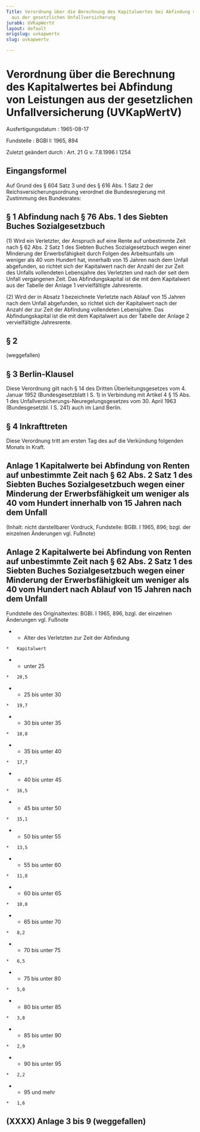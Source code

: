 ```yaml
---
Title: Verordnung über die Berechnung des Kapitalwertes bei Abfindung von Leistungen
  aus der gesetzlichen Unfallversicherung
jurabk: UVKapWertV
layout: default
origslug: uvkapwertv
slug: uvkapwertv

---
```


# Verordnung über die Berechnung des Kapitalwertes bei Abfindung von Leistungen aus der gesetzlichen Unfallversicherung (UVKapWertV)

Ausfertigungsdatum
:   1965-08-17

Fundstelle
:   BGBl I: 1965, 894

Zuletzt geändert durch
:   Art. 21 G v. 7.8.1996 I 1254


## Eingangsformel

Auf Grund des § 604 Satz 3 und des § 616 Abs. 1 Satz 2 der Reichsversicherungsordnung verordnet die Bundesregierung mit Zustimmung des Bundesrates:


## § 1 Abfindung nach § 76 Abs. 1 des Siebten Buches Sozialgesetzbuch

(1) Wird ein Verletzter, der Anspruch auf eine Rente auf unbestimmte Zeit nach § 62 Abs. 2 Satz 1 des Siebten Buches Sozialgesetzbuch wegen einer Minderung der Erwerbsfähigkeit durch Folgen des Arbeitsunfalls um weniger als 40 vom Hundert hat, innerhalb von 15 Jahren nach dem Unfall abgefunden, so richtet sich der Kapitalwert nach der Anzahl der zur Zeit des Unfalls vollendeten Lebensjahre des Verletzten und nach der seit dem Unfall vergangenen Zeit. Das Abfindungskapital ist die mit dem Kapitalwert aus der Tabelle der Anlage 1 vervielfältigte Jahresrente.

(2) Wird der in Absatz 1 bezeichnete Verletzte nach Ablauf von 15 Jahren nach dem Unfall abgefunden, so richtet sich der Kapitalwert nach der Anzahl der zur Zeit der Abfindung vollendeten Lebensjahre. Das Abfindungskapital ist die mit dem Kapitalwert aus der Tabelle der Anlage 2 vervielfältigte Jahresrente.


## § 2

(weggefallen)


## § 3 Berlin-Klausel

Diese Verordnung gilt nach § 14 des Dritten Überleitungsgesetzes vom 4. Januar 1952 (Bundesgesetzblatt I S. 1) in Verbindung mit Artikel 4 § 15 Abs. 1 des Unfallversicherungs-Neuregelungsgesetzes vom 30. April 1963 (Bundesgesetzbl. I S. 241) auch im Land Berlin.


## § 4 Inkrafttreten

Diese Verordnung tritt am ersten Tag des auf die Verkündung folgenden Monats in Kraft.


## Anlage 1 Kapitalwerte bei Abfindung von Renten auf unbestimmte Zeit nach § 62 Abs. 2 Satz 1 des Siebten Buches Sozialgesetzbuch wegen einer Minderung der Erwerbsfähigkeit um weniger als 40 vom Hundert innerhalb von 15 Jahren nach dem Unfall

(Inhalt: nicht darstellbarer Vordruck,
Fundstelle: BGBl. I 1965, 896;
bzgl. der einzelnen Änderungen vgl. Fußnote)


## Anlage 2 Kapitalwerte bei Abfindung von Renten auf unbestimmte Zeit nach § 62 Abs. 2 Satz 1 des Siebten Buches Sozialgesetzbuch wegen einer Minderung der Erwerbsfähigkeit um weniger als 40 vom Hundert nach Ablauf von 15 Jahren nach dem Unfall

Fundstelle des Originaltextes: BGBl. I 1965, 896,
bzgl. der einzelnen Änderungen vgl. Fußnote

*    *   Alter des Verletzten zur Zeit der Abfindung

    *   Kapitalwert


*    *   unter 25

    *   20,5


*    *   25 bis unter 30

    *   19,7


*    *   30 bis unter 35

    *   18,8


*    *   35 bis unter 40

    *   17,7


*    *   40 bis unter 45

    *   16,5


*    *   45 bis unter 50

    *   15,1


*    *   50 bis unter 55

    *   13,5


*    *   55 bis unter 60

    *   11,8


*    *   60 bis unter 65

    *   10,0


*    *   65 bis unter 70

    *   8,2


*    *   70 bis unter 75

    *   6,5


*    *   75 bis unter 80

    *   5,0


*    *   80 bis unter 85

    *   3,8


*    *   85 bis unter 90

    *   2,9


*    *   90 bis unter 95

    *   2,2


*    *   95 und mehr

    *   1,6





## (XXXX) Anlage 3 bis 9 (weggefallen)


